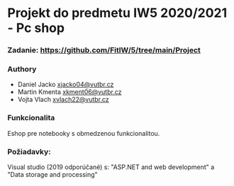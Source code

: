 # Projekt do predmetu IW5 2020/2021 -  Pc shop

### Zadanie: https://github.com/FitIW/5/tree/main/Project

### Authory

- Daniel Jacko <xjacko04@vutbr.cz>
- Martin Kmenta <xkment06@vutbr.cz>
- Vojta Vlach <xvlach22@vutbr.cz>

### Funkcionalita

Eshop pre notebooky s obmedzenou funkcionalitou. 


### Požiadavky:

Visual studio (2019 odporúčané) s: "ASP.NET and web development" a "Data storage and processing"
